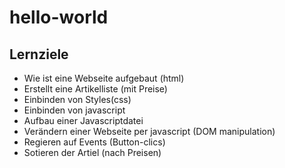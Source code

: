 # hello-world

## Lernziele
- Wie ist eine Webseite aufgebaut (html)
- Erstellt eine Artikelliste (mit Preise)
- Einbinden von Styles(css)
- Einbinden von javascript
- Aufbau einer Javascriptdatei
- Verändern einer Webseite per javascript (DOM manipulation)
- Regieren auf Events (Button-clics)
- Sotieren der Artiel (nach Preisen)
